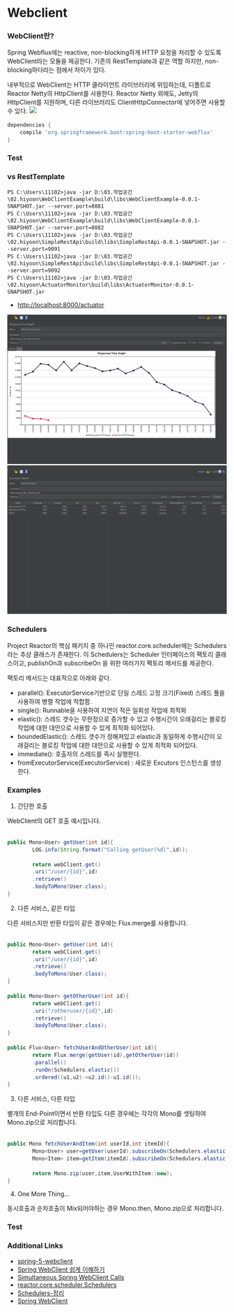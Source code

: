 # Webclient

### WebClient란?

Spring Webflux에는 reactive, non-blocking하게 HTTP 요청을 처리할 수 있도록 WebClient라는 모듈을 제공한다. 기존의 RestTemplate과 같은 역할 하지만, non-blocking하다라는 점에서 차이가 있다.

내부적으로 WebClient는 HTTP 클라이언트 라이브러리에 위임하는데, 디폴트로 Reactor Netty의 HttpClient를 사용한다. Reactor Netty 외에도, Jetty의 HttpClient를 지원하며, 다른 라이브러리도 ClientHttpConnector에 넣어주면 사용할 수 있다.
<img src="https://img1.daumcdn.net/thumb/R1280x0/?scode=mtistory2&fname=https%3A%2F%2Fblog.kakaocdn.net%2Fdn%2FbmXoLk%2FbtqXXVBywK0%2F9jWK84VgwC4NqNWnTkY9H0%2Fimg.jpg"></img>

```gradle
dependencies {
    compile 'org.springframework.boot:spring-boot-starter-webflux'
}
```

### Test

### vs RestTemplate

```console
PS C:\Users\11102>java -jar D:\03.작업공간\02.hiyoon\WebClientExample\build\libs\WebClientExample-0.0.1-SNAPSHOT.jar --server.port=8081
PS C:\Users\11102>java -jar D:\03.작업공간\02.hiyoon\WebClientExample\build\libs\WebClientExample-0.0.1-SNAPSHOT.jar --server.port=8082
PS C:\Users\11102>java -jar D:\03.작업공간\02.hiyoon\SimpleRestApi\build\libs\SimpleRestApi-0.0.1-SNAPSHOT.jar --server.port=9091
PS C:\Users\11102>java -jar D:\03.작업공간\02.hiyoon\SimpleRestApi\build\libs\SimpleRestApi-0.0.1-SNAPSHOT.jar --server.port=9092
PS C:\Users\11102>java -jar D:\03.작업공간\02.hiyoon\ActuatorMonitor\build\libs\ActuatorMonitor-0.0.1-SNAPSHOT.jar
```

* [http://localhost:8000/actuator](http://localhost:8000/actuator)


![Response_Time_Graph](webclient_Response_time_graph.PNG)
![Summary_Report](webclient_summary_report.PNG)


### Schedulers

Project Reactor의 핵심 패키지 중 하나인 reactor.core.scheduler에는 Schedulers 라는 추상 클래스가 존재한다.
이 Schedulers는 Scheduler 인터페이스의 팩토리 클래스이고, publishOn과 subscribeOn 을 위한 여러가지 팩토리 메서드를 제공한다.

팩토리 메서드는 대표적으로 아래와 같다.

* parallel():  ExecutorService기반으로 단일 스레드 고정 크기(Fixed) 스레드 풀을 사용하여 병렬 작업에 적합함.
* single(): Runnable을 사용하여 지연이 적은 일회성 작업에 최적화
* elastic(): 스레드 갯수는 무한정으로 증가할 수 있고 수행시간이 오래걸리는 블로킹 작업에 대한 대안으로 사용할 수 있게 최적화 되어있다.
* boundedElastic(): 스레드 갯수가 정해져있고 elastic과 동일하게 수행시간이 오래걸리는 블로킹 작업에 대한 대안으로 사용할 수 있게 최적화 되어있다.
* immediate(): 호출자의 스레드를 즉시 실행한다.
* fromExecutorService(ExecutorService) : 새로운 Excutors 인스턴스를 생성한다.

### Examples

1. 간단한 호출

WebClient의 GET 호출 예시입니다.

```java

public Mono<User> getUser(int id){
        LOG.info(String.format("Calling getUser(%d)",id));

        return webClient.get()
        .uri("/user/{id}",id)
        .retrieve()
        .bodyToMono(User.class);
}

```

2. 다른 서비스, 같은 타입

다른 서비스지만 반환 타입이 같은 경우에는 Flux.merge를 사용합니다.

```java

public Mono<User> getUser(int id){
        return webClient.get()
        .uri("/user/{id}",id)
        .retrieve()
        .bodyToMono(User.class);
}

public Mono<User> getOtherUser(int id){
        return webClient.get()
        .uri("/otheruser/{id}",id)
        .retrieve()
        .bodyToMono(User.class);
}

public Flux<User> fetchUserAndOtherUser(int id){
        return Flux.merge(getUser(id),getOtherUser(id))
        .parallel()
        .runOn(Schedulers.elastic())
        .ordered((u1,u2)->u2.id()-u1.id());
}
```

3. 다른 서비스, 다른 타입

별개의 End-Point이면서 반환 타입도 다른 경우에는 각각의 Mono를 셋팅하여 Mono.zip으로 처리합니다.

```java

public Mono fetchUserAndItem(int userId,int itemId){
        Mono<User> user=getUser(userId).subscribeOn(Schedulers.elastic());
        Mono<Item> item=getItem(itemId).subscribeOn(Schedulers.elastic());

        return Mono.zip(user,item,UserWithItem::new);
}
```

4. One More Thing...

동시호출과 순차호출이 Mix되어야하는 경우 Mono.then, Mono.zip으로 처리합니다.

### Test


### Additional Links

* [spring-5-webclient](https://www.baeldung.com/spring-5-webclient)
* [Spring WebClient 쉽게 이해하기](https://happycloud-lee.tistory.com/220)
* [Simultaneous Spring WebClient Calls](https://www.baeldung.com/spring-webclient-simultaneous-calls)
* [reactor.core.scheduler.Schedulers](https://projectreactor.io/docs/core/release/api/reactor/core/scheduler/Schedulers.html#elastic--)
* [Schedulers-정리](https://devsh.tistory.com/entry/Schedulers-정리)
* [Spring WebClient](https://dreamchaser3.tistory.com/11)

